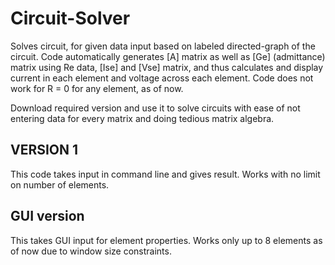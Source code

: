 # Circuit-Solver
Solves circuit, for given data input based on labeled directed-graph of the circuit.
Code automatically generates [A] matrix as well as [Ge] (admittance) matrix using Re data, [Ise] and [Vse] matrix,
and thus calculates and display current in each element and voltage across each element.
Code does not work for R = 0 for any element, as of now.

Download required version and use it to solve circuits with 
ease of not entering data for every matrix and doing tedious matrix algebra.

## VERSION 1
This code takes input in command line and gives result. 
Works with no limit on number of elements.

## GUI version
This takes GUI input for element properties. Works only up to 8 elements as of now
due to window size constraints.
